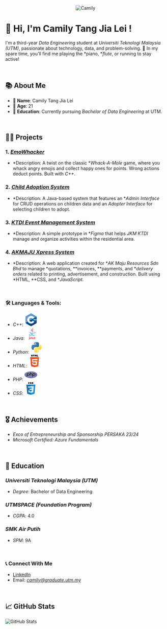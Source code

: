 <div align="center">
  <img src="" alt="Camily" width="310px">
</div>

# 👋 Hi, I'm Camily Tang Jia Lei !

I'm a third-year *Data Engineering* student at *Universiti Teknologi Malaysia (UTM)*, passionate about technology, data, and problem-solving. 
🚀  In my spare time, you’ll find me playing the *piano, **flute*, or running to stay active!

<br>

## 📚 About Me
- 💬 **Name**: Camily Tang Jia Lei
- 🎂 **Age**: 21
- 🌱 **Education**: Currently pursuing *Bachelor of Data Engineering* at UTM.

<br>

## 👨‍💻 Projects

### 1. [*EmoWhacker*](https://youtu.be/Oc-6aL7f7Co)
- *Description: A twist on the classic **Whack-A-Mole* game, where you whack angry emojis and collect happy ones for points. Wrong actions deduct points. Built with *C++*.

### 2. [*Child Adoption System*](#)
- *Description: A Java-based system that features an **Admin Interface* for CRUD operations on children data and an *Adopter Interface* for selecting children to adopt.

### 3. [*KTDI Event Management System*](#)
- *Description: A simple prototype in **Figma* that helps *JKM KTDI* manage and organize activities within the residential area.

### 4. [*AKMAJU Xpress System*](https://www.akmajuxpress.com) 
- *Description: A web application created for **AK Maju Resources Sdn Bhd* to manage *quotations, **invoices, **payments, and **delivery orders* related to printing, advertisement, and construction. Built using *HTML, **CSS, and **JavaScript*.

<br> 

### 🛠️ Languages & Tools:
- *C++*: <img src="https://raw.githubusercontent.com/devicons/devicon/master/icons/cplusplus/cplusplus-original.svg" alt="C++" width="40" height="40">
- *Java*: <img src="https://raw.githubusercontent.com/devicons/devicon/master/icons/java/java-original-wordmark.svg" alt="Java" width="40" height="40">
- *Python*: <img src="https://raw.githubusercontent.com/devicons/devicon/master/icons/python/python-original.svg" alt="Python" width="40" height="40">
- *HTML*: <img src="https://raw.githubusercontent.com/devicons/devicon/master/icons/html5/html5-original-wordmark.svg" alt="HTML" width="40" height="40">
- *PHP*: <img src="https://raw.githubusercontent.com/devicons/devicon/master/icons/php/php-original.svg" alt="PHP" width="40" height="40">
- *CSS*: <img src="https://raw.githubusercontent.com/devicons/devicon/master/icons/css3/css3-original-wordmark.svg" alt="CSS" width="40" height="40">


<br>

## 🎖️ Achievements
- *Exco of Entrepreneurship and Sponsorship PERSAKA 23/24*
- *Microsoft Certified: Azure Fundamentals*

<br>

## 🏫 Education

### *Universiti Teknologi Malaysia (UTM)*  
- *Degree*: Bachelor of Data Engineering  

### *UTMSPACE (Foundation Program)*  
- *CGPA*: 4.0

### *SMK Air Putih*  
- *SPM*: 9A

<br>

### 📞 Connect With Me
- [LinkedIn](https://www.linkedin.com/in/camily-tang)  
- Email: *[camily@graduate.utm.my](mailto:camily@graduate.utm.my)*

<br>

## 📈 GitHub Stats
![GitHub Stats](https://github-readme-stats.vercel.app/api?username=YOUR_GITHUB_USERNAME&show_icons=true&locale=en)